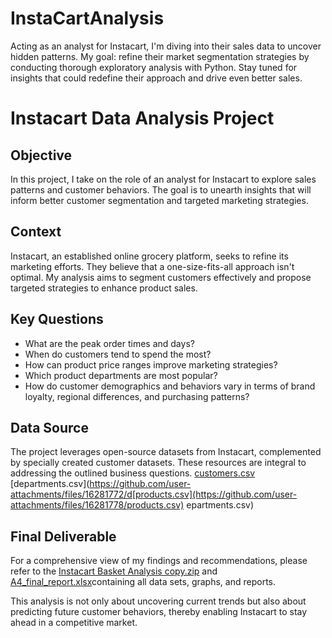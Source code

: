 # InstaCartAnalysis
Acting as an analyst for Instacart, I'm diving into their sales data to uncover hidden patterns. My goal: refine their market segmentation strategies by conducting thorough exploratory analysis with Python. Stay tuned for insights that could redefine their approach and drive even better sales.

# Instacart Data Analysis Project

## Objective
In this project, I take on the role of an analyst for Instacart to explore sales patterns and customer behaviors. The goal is to unearth insights that will inform better customer segmentation and targeted marketing strategies.

## Context
Instacart, an established online grocery platform, seeks to refine its marketing efforts. They believe that a one-size-fits-all approach isn't optimal. My analysis aims to segment customers effectively and propose targeted strategies to enhance product sales.

## Key Questions
- What are the peak order times and days?
- When do customers tend to spend the most?
- How can product price ranges improve marketing strategies?
- Which product departments are most popular?
- How do customer demographics and behaviors vary in terms of brand loyalty, regional differences, and purchasing patterns?

## Data Source
The project leverages open-source datasets from Instacart, complemented by specially created customer datasets. These resources are integral to addressing the outlined business questions.
[customers.csv](https://github.com/user-attachments/files/16281771/customers.csv)
[departments.csv](https://github.com/user-attachments/files/16281772/d[products.csv](https://github.com/user-attachments/files/16281778/products.csv)
epartments.csv)


## Final Deliverable
For a comprehensive view of my findings and recommendations, please refer to the [Instacart Basket Analysis copy.zip](https://github.com/user-attachments/files/16281825/Instacart.Basket.Analysis.copy.zip) and
[A4_final_report.xlsx](https://github.com/user-attachments/files/16281828/A4_final_report.xlsx)containing all data sets, graphs, and reports.

This analysis is not only about uncovering current trends but also about predicting future customer behaviors, thereby enabling Instacart to stay ahead in a competitive market.







